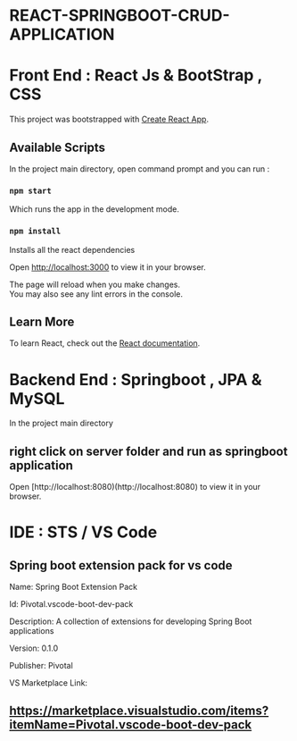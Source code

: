 # REACT-SPRINGBOOT-CRUD-APPLICATION

# Front End : React Js & BootStrap , CSS

This project was bootstrapped with [Create React App](https://github.com/facebook/create-react-app).

## Available Scripts

In the project main directory, open command prompt and you can run :



### `npm start`



Which runs the app in the development mode.



### `npm install`



Installs all the react dependencies



Open [http://localhost:3000](http://localhost:3000) to view it in your browser.

The page will reload when you make changes.\
You may also see any lint errors in the console.

## Learn More

To learn React, check out the [React documentation](https://reactjs.org/).


# Backend End : Springboot , JPA & MySQL


In the project main directory 



## right click on server folder and run as springboot application



Open [http://localhost:8080)(http://localhost:8080) to view it in your browser.


# IDE : STS / VS Code 

## Spring boot extension pack for vs code

Name: Spring Boot Extension Pack

Id: Pivotal.vscode-boot-dev-pack

Description: A collection of extensions for developing Spring Boot applications

Version: 0.1.0

Publisher: Pivotal

VS Marketplace Link:

## https://marketplace.visualstudio.com/items?itemName=Pivotal.vscode-boot-dev-pack





